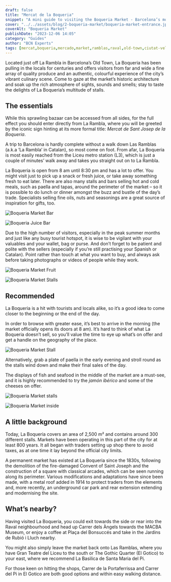 ```yaml
---
draft: false
title: "Mercat de la Boqueria"
snippet: "A mini guide to visiting the Boqueria Market - Barcelona’s most iconic and vibrant tourist market found on Las Ramblas in the heart of Barcelona."
cover: "../../assets/blog/2-boqueria-market/boqueria-market-entrance.jpg"
coverAlt: "Boqueria Market"
publishDate: "2023-12-06 14:05"
category: "Guides"
author: "BCN Experts"
tags: [mercat,boqueria,mercado,market,ramblas,raval,old-town,ciutat-vella]
---
```


Located just off La Rambla in Barcelona’s Old Town, La Boqueria has been pulling in the locals for centuries and offers visitors from far and wide a fine array of quality produce and an authentic, colourful experience of the city’s vibrant culinary scene. Come to gaze at the market’s historic architecture and soak up the rich atmosphere of sights, sounds and smells; stay to taste the delights of La Boqueria’s multitude of stalls.


## The essentials

While this sprawling bazaar can be accessed from all sides, for the full effect you should enter directly from La Rambla, where you will be greeted by the iconic sign hinting at its more formal title: *Mercat de Sant Josep de la Boqueria*.


A trip to Barcelona is hardly complete without a walk down Las Ramblas (a.k.a ‘La Rambla’ in Catalan), so most come on foot. From afar, La Boqueria is most easily reached from the Liceu metro station (L3), which is just a couple of minutes’ walk away and takes you straight out on to La Rambla.

La Boqueria is open from 8 am until 8:30 pm and has a lot to offer. You might visit just to pick up a snack or fresh juice, or take away something fresh to eat later. There are also many stalls and bars selling hot and cold meals, such as paella and tapas, around the perimeter of the market – so it is possible to do lunch or dinner amongst the buzz and bustle of the day’s trade. Specialists selling fine oils, nuts and seasonings are a great source of inspiration for gifts, too.


![Boqueria Market Bar](../../assets/blog/2-boqueria-market/boqueria-market-bar-76e347aa.jpg)

![Boqueria Juice Bar](../../assets/blog/2-boqueria-market/juice-bar-53f94a16.jpg)

Due to the high number of visitors, especially in the peak summer months and just like any busy tourist hotspot, it is wise to be vigilant with your valuables and your wallet, bag or purse. And don’t forget to be patient and polite with the sellers (especially if you’re still practising your Spanish or Catalan). Point rather than touch at what you want to buy, and always ask before taking photographs or videos of people while they work.



![Boqueria Market Fruit](../../assets/blog/2-boqueria-market/boqueria-market-stall-50217cab.jpg)

![Boqueria Market Stalls](../../assets/blog/2-boqueria-market/boqueria-market-stalls-8dddc128.jpg)



## Recommended

La Boqueria is a hit with tourists and locals alike, so it’s a good idea to come closer to the beginning or the end of the day.

In order to browse with greater ease, it’s best to arrive in the morning (the market officially opens its doors at 8 am). It’s hard to think of what La Boqueria doesn’t sell, so you’ll value the time to eye up what’s on offer and get a handle on the geography of the place.


![Boqueria Market Stall](../../assets/blog/2-boqueria-market/boqueria-market-stall-377e2920.jpg)

Alternatively, grab a plate of paella in the early evening and stroll round as the stalls wind down and make their final sales of the day.

The displays of fish and seafood in the middle of the market are a must-see, and it is highly recommended to try the *jamón ibérico* and some of the cheeses on offer.


![Boqueria Market stalls](../../assets/blog/2-boqueria-market/boqueria-market-stalls-89c055d8.jpg)

![Boqueria Market inside](../../assets/blog/2-boqueria-market/boqueria-market-inside-b9c1a253.jpg)


## A little background

Today, La Boqueria covers an area of 2,500 m² and contains around 300 different stalls. Markets have been operating in this part of the city for at least 800 years. It all began with traders setting up shop there to avoid taxes, as at one time it lay beyond the official city limits.


A permanent market has existed at La Boqueria since the 1830s, following the demolition of the fire-damaged Convent of Saint Joseph and the construction of a square with classical arcades, which can be seen running along its perimeter. Various modifications and adaptations have since been made, with a metal roof added in 1914 to protect traders from the elements and, more recently, an underground car park and rear extension extending and modernising the site.


## What’s nearby?
Having visited La Boqueria, you could exit towards the side or rear into the Raval neighbourhood and head up Carrer dels Àngels towards the MACBA Museum, or enjoy a coffee at Plaça del Bonsuccés and take in the Jardins de Rubió i Lluch nearby.

You might also simply leave the market back onto Las Ramblas, where you have Gran Teatre del Liceu to the south or The Gothic Quarter (El Gotico) to your east, where we recommend La Basilica de Santa Maria del Pi.

For those keen on hitting the shops, Carrer de la Portaferrissa and Carrer del Pi in El Gotico are both good options and within easy walking distance.
